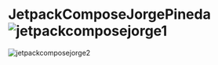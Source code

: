 # JetpackComposeJorgePineda![jetpackcomposejorge1](https://github.com/George1706/JetpackComposeJorgePineda/assets/127041945/88ad33d5-9c74-41f0-b04f-5876464700a9)
![jetpackcomposejorge2](https://github.com/George1706/JetpackComposeJorgePineda/assets/127041945/2120a14b-1361-43b1-84a7-e01dd754d233)
